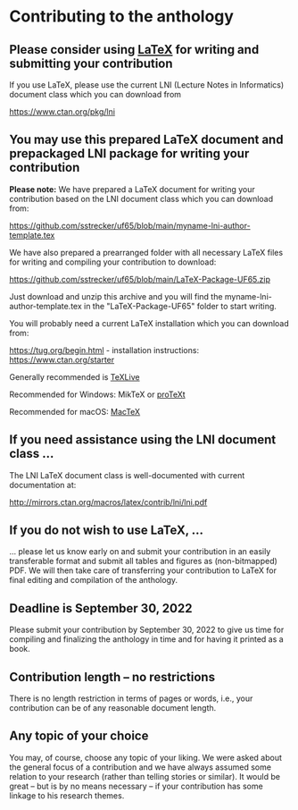 # Contributing to the anthology

## Please consider using [LaTeX](https://en.wikipedia.org/wiki/LaTeX) for writing and submitting your contribution

If you use LaTeX, please use the current LNI (Lecture Notes in Informatics) document class which you can download from

https://www.ctan.org/pkg/lni

<!-- Please note that you find the somewhat more current development version of the LNI document class at 

https://github.com/gi-ev/LNI

which you may need in *rare* cases. -->

## You may use this prepared LaTeX document and prepackaged LNI package for writing your contribution

**Please note:** We have prepared a LaTeX document for writing your contribution based on the LNI document class which you can download from:

https://github.com/sstrecker/uf65/blob/main/myname-lni-author-template.tex

We have also prepared a prearranged folder with all necessary LaTeX files for writing and compiling your contribution to download:

https://github.com/sstrecker/uf65/blob/main/LaTeX-Package-UF65.zip

Just download and unzip this archive and you will find the myname-lni-author-template.tex in the "LaTeX-Package-UF65" folder to start writing.

You will probably need a current LaTeX installation which you can download from:

https://tug.org/begin.html - installation instructions: https://www.ctan.org/starter

Generally recommended is [TeXLive](https://tug.org/texlive/)

Recommended for Windows: MikTeX or [proTeXt](https://tug.org/protext/)

Recommended for macOS: [MacTeX](https://tug.org/mactex/)


## If you need assistance using the LNI document class ...

The LNI LaTeX document class is well-documented with current documentation at:

http://mirrors.ctan.org/macros/latex/contrib/lni/lni.pdf

## If you do not wish to use LaTeX, ... 

... please let us know early on and submit your contribution in an easily transferable format and submit all tables and figures as (non-bitmapped) PDF. We will then take care of transferring your contribution to LaTeX for final editing and compilation of the anthology.

## Deadline is September 30, 2022

Please submit your contribution by September 30, 2022 to give us time for compiling and finalizing the anthology in time and for having it printed as a book.

## Contribution length – no restrictions

There is no length restriction in terms of pages or words, i.e., your contribution can be of any reasonable document length.

## Any topic of your choice 

You may, of course, choose any topic of your liking. We were asked about the general focus of a contribution and we have always assumed some relation to your research (rather than telling stories or similar). It would be great – but is by no means necessary – if your contribution has some linkage to his research themes.  
